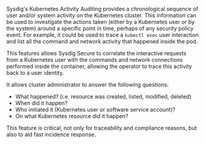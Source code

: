 
Sysdig's Kubernetes Activity Auditing provides a chronological sequence of user and/or system activity on the Kubernetes cluster. This information can be used to investigate the actions taken (either by a Kubernetes user or by the system) around a specific point in time, perhaps of any security policy event.  For example, it could be used to trace a `kubectl exec` user interaction and list all the command and network activity that happened inside the pod.

This features allows Sysdig Secure to correlate the interactive requests from a Kubernetes user with the commands and network connections performed inside the container, allowing the operator to trace this activity back to a user identity.

It allows cluster administrator to answer the following questions:

 - What happened? (i.e. resource was created, listed, modified, deleted)
 - When did it happen?
 - Who initiated it (Kubernetes user or software service account)?
 - On what Kubernetes resource did it happen?

This feature is critical, not only for traceability and compliance reasons, but also to aid fast incidence response.  
